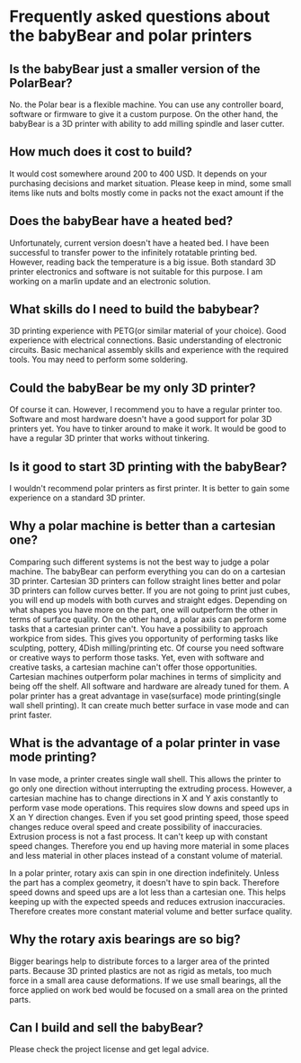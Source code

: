 # **Frequently asked questions about the babyBear and polar printers**

## Is the babyBear just a smaller version of the PolarBear?
No. the Polar bear is a flexible machine. You can use any controller board, software or firmware to give it a custom purpose.
On the other hand, the babyBear is a 3D printer with ability to add milling spindle and laser cutter.

## **How much does it cost to build?**
It would cost somewhere around 200 to 400 USD.
It depends on your purchasing decisions and market situation.
Please keep in mind, some small items like nuts and bolts mostly come in packs not the exact amount if the 

## **Does the babyBear have a heated bed?**
Unfortunately, current version doesn't have a heated bed.
I have been successful to transfer power to the infinitely rotatable printing bed.
However, reading back the temperature is a big issue. Both standard 3D printer electronics and software is not suitable for this purpose.
I am working on a marlin update and an electronic solution.

## **What skills do I need to build the babybear?**
3D printing experience with PETG(or similar material of your choice).
Good experience with electrical connections.
Basic understanding of electronic circuits.
Basic mechanical assembly skills and experience with the required tools.
You may need to perform some soldering.

## **Could the babyBear be my only 3D printer?**
Of course it can. However, I recommend you to have a regular printer too.
Software and most hardware doesn't have a good support for polar 3D printers yet. You have to tinker around to make it work.
It would be good to have a regular 3D printer that works without tinkering.


## **Is it good to start 3D printing with the babyBear?**
I wouldn't recommend polar printers as first printer. It is better to gain some experience on a standard 3D printer.


## **Why a polar machine is better than a cartesian one?**
Comparing such different systems is not the best way to judge a polar machine.
The babyBear can perform everything you can do on a cartesian 3D printer.
Cartesian 3D printers can follow straight lines better and polar 3D printers can follow curves better.
If you are not going to print just cubes, you will end up models with both curves and straight edges.
Depending on what shapes you have more on the part, one will outperform the other in terms of surface quality.
On the other hand, a polar axis can perform some tasks that a cartesian printer can't. You have a possibility to approach workpice from sides.
This gives you opportunity of performing tasks like sculpting, pottery, 4Dish milling/printing etc. Of course you need software or creative ways to perform those tasks. Yet, even with software and creative tasks, a cartesian machine can't offer those opportunities.
Cartesian machines outperform polar machines in terms of simplicity and being off the shelf. All software and hardware are already tuned for them.
A polar printer has a great advantage in vase(surface) mode printing(single wall shell printing). It can create much better surface in vase mode and can print faster.


## **What is the advantage of a polar printer in vase mode printing?**
In vase mode, a printer creates single wall shell. This allows the printer to go only one direction without interrupting the extruding process.
However, a cartesian machine has to change directions in X and Y axis constantly to perform vase mode operations. This requires slow downs and speed ups in X an Y direction changes. Even if you set good printing speed, those speed changes reduce overal speed and create possibility of inaccuracies. Extrusion process is not a fast process. It can't keep up with constant speed changes. Therefore you end up having more material in some places and less material in other places instead of a constant volume of material.

In a polar printer, rotary axis can spin in one direction indefinitely. Unless the part has a complex geometry, it doesn't have to spin back. Therefore speed downs and speed ups are a lot less than a cartesian one. This helps keeping up with the expected speeds and reduces extrusion inaccuracies. Therefore creates more constant material volume and better surface quality.

  
## **Why the rotary axis bearings are so big?**
Bigger bearings help to distribute forces to a larger area of the printed parts.
Because 3D printed plastics are not as rigid as metals, too much force in a small area cause deformations.
If we use small bearings, all the force applied on work bed would be focused on a small area on the printed parts.


## **Can I build and sell the babyBear?**
Please check the project license and get legal advice.
